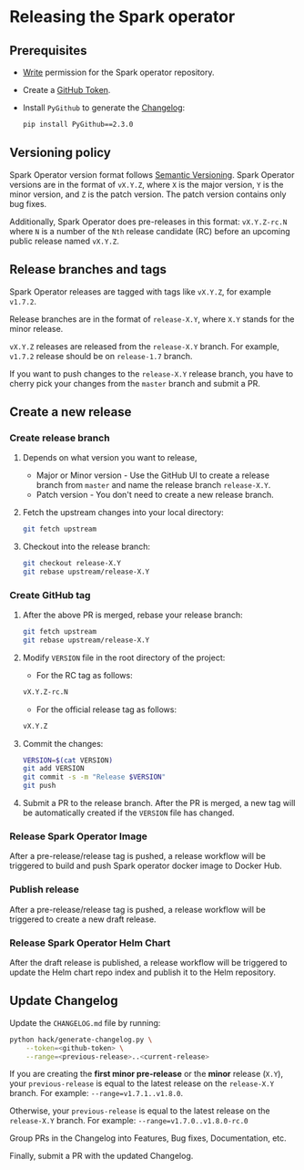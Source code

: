 # Releasing the Spark operator

## Prerequisites

- [Write](https://docs.github.com/organizations/managing-access-to-your-organizations-repositories/repository-permission-levels-for-an-organization#permission-levels-for-repositories-owned-by-an-organization) permission for the Spark operator repository.

- Create a [GitHub Token](https://docs.github.com/github/authenticating-to-github/keeping-your-account-and-data-secure/creating-a-personal-access-token).

- Install `PyGithub` to generate the [Changelog](../CHANGELOG.md):

  ```bash
  pip install PyGithub==2.3.0
  ```

## Versioning policy

Spark Operator version format follows [Semantic Versioning](https://semver.org/). Spark Operator versions are in the format of `vX.Y.Z`, where `X` is the major version, `Y` is the minor version, and `Z` is the patch version. The patch version contains only bug fixes.

Additionally, Spark Operator does pre-releases in this format: `vX.Y.Z-rc.N` where `N` is a number of the `Nth` release candidate (RC) before an upcoming public release named `vX.Y.Z`.

## Release branches and tags

Spark Operator releases are tagged with tags like `vX.Y.Z`, for example `v1.7.2`.

Release branches are in the format of `release-X.Y`, where `X.Y` stands for the minor release.

`vX.Y.Z` releases are released from the `release-X.Y` branch. For example, `v1.7.2` release should be on `release-1.7` branch.

If you want to push changes to the `release-X.Y` release branch, you have to cherry pick your changes from the `master` branch and submit a PR.

## Create a new release

### Create release branch

1. Depends on what version you want to release,

   - Major or Minor version - Use the GitHub UI to create a release branch from `master` and name the release branch `release-X.Y`.
   - Patch version - You don't need to create a new release branch.

2. Fetch the upstream changes into your local directory:

   ```bash
   git fetch upstream
   ```

3. Checkout into the release branch:

   ```bash
   git checkout release-X.Y
   git rebase upstream/release-X.Y
   ```

### Create GitHub tag

1. After the above PR is merged, rebase your release branch:

    ```bash
    git fetch upstream
    git rebase upstream/release-X.Y
    ```

2. Modify `VERSION` file in the root directory of the project:

    - For the RC tag as follows:

    ```bash
    vX.Y.Z-rc.N
    ```

    - For the official release tag as follows:

    ```bash
    vX.Y.Z
    ```

3. Commit the changes:

    ```bash
    VERSION=$(cat VERSION)
    git add VERSION
    git commit -s -m "Release $VERSION"
    git push
    ```

4. Submit a PR to the release branch. After the PR is merged, a new tag will be automatically created if the `VERSION` file has changed.

### Release Spark Operator Image

After a pre-release/release tag is pushed, a release workflow will be triggered to build and push Spark operator docker image to Docker Hub.

### Publish release

After a pre-release/release tag is pushed, a release workflow will be triggered to create a new draft release.

### Release Spark Operator Helm Chart

After the draft release is published, a release workflow will be triggered to update the Helm chart repo index and publish it to the Helm repository.

## Update Changelog

Update the `CHANGELOG.md` file by running:

```bash
python hack/generate-changelog.py \
    --token=<github-token> \
    --range=<previous-release>..<current-release>
```

If you are creating the **first minor pre-release** or the **minor** release (`X.Y`), your `previous-release` is equal to the latest release on the `release-X.Y` branch.
For example: `--range=v1.7.1..v1.8.0`.

Otherwise, your `previous-release` is equal to the latest release on the `release-X.Y` branch.
For example: `--range=v1.7.0..v1.8.0-rc.0`

Group PRs in the Changelog into Features, Bug fixes, Documentation, etc.

Finally, submit a PR with the updated Changelog.
